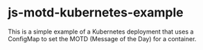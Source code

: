 # js-motd-kubernetes-example

This is a simple example of a Kubernetes deployment that uses a ConfigMap to set the MOTD (Message of the Day) for a container.